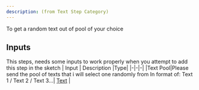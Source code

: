 ```yaml
---
description: (from Text Step Category)
---
```

To get a random text out of pool of your choice

## Inputs
This steps, needs some inputs to work properly when you attempt to add this step in the sketch
| Input      | Description |Type|
|-|-|-|
|Text Pool|Please send the pool of texts that i will select one randomly from
In format of:
Text 1 / Text 2 / Text 3...| [ Text](../inputs/text.md) |